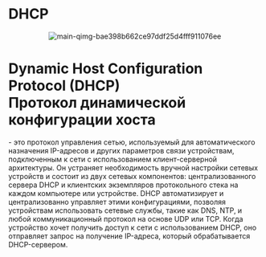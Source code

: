# DHCP

<div align="center">
  
![main-qimg-bae398b662ce97ddf25d4fff911076ee](https://github.com/Hasul79/Windows_server-Active_Directory/assets/95657084/0d4cc1cb-2aad-407e-bcd4-dc86c783c53c)

</div>

<h1> Dynamic Host Configuration Protocol (DHCP) <br/> Протокол динамической конфигурации хоста  </h1>
<p>- это протокол управления сетью, используемый для автоматического назначения IP-адресов и других параметров связи устройствам, подключенным к сети с использованием клиент-серверной архитектуры. Он устраняет необходимость вручной настройки сетевых устройств и состоит из двух сетевых компонентов: централизованного сервера DHCP и клиентских экземпляров протокольного стека на каждом компьютере или устройстве. DHCP автоматизирует и централизованно управляет этими конфигурациями, позволяя устройствам использовать сетевые службы, такие как DNS, NTP, и любой коммуникационный протокол на основе UDP или TCP. Когда устройство хочет получить доступ к сети с использованием DHCP, оно отправляет запрос на получение IP-адреса, который обрабатывается DHCP-сервером.</p>
